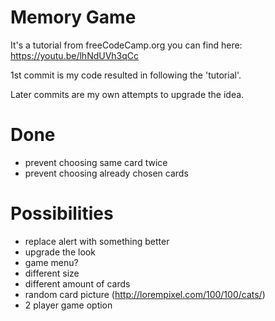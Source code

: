 # Memory Game

It's a tutorial from freeCodeCamp.org you can find here: https://youtu.be/lhNdUVh3qCc

1st commit is my code resulted in following the 'tutorial'.

Later commits are my own attempts to upgrade the idea.

# Done
- prevent choosing same card twice
- prevent choosing already chosen cards

# Possibilities
- replace alert with something better
- upgrade the look
- game menu?
- different size
- different amount of cards
- random card picture (http://lorempixel.com/100/100/cats/)
- 2 player game option
